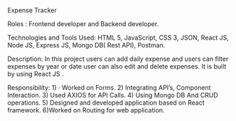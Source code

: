 Expense Tracker

Roles : Frontend developer and Backend developer.

Technologies and Tools Used: HTML 5, JavaScript, CSS 3, JSON, React
JS, Node JS, Express JS, Mongo DB( Rest API), Postman.

Description: In this project users can add daily expense and users can
filter expenses by year or date user can also edit and delete expenses. It
is built by using React JS .


Responsibility: 1) · Worked on Forms. 2) Integrating API’s, Component
Interaction. 3) Used AXIOS for API Calls. 4) Using Mongo DB And CRUD
operations. 5) Designed and developed application based on React
framework. 6)Worked on Routing for web application.
